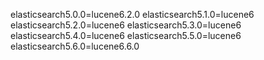 elasticsearch5.0.0=lucene6.2.0
elasticsearch5.1.0=lucene6
elasticsearch5.2.0=lucene6
elasticsearch5.3.0=lucene6
elasticsearch5.4.0=lucene6
elasticsearch5.5.0=lucene6
elasticsearch5.6.0=lucene6.6.0
